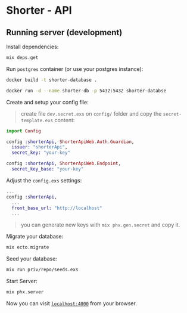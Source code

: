 # Shorter - API

## Running server (development)

Install dependencies:

```bash
mix deps.get
```

Run `postgres` container (or use your postgres instance):

```bash
docker build -t shorter-database .

docker run -d --name shorter-db -p 5432:5432 shorter-databse
```

Create and setup your config file:

> create file `dev.secret.exs` on `config/` folder and copy the `secret-template.exs` content:

```elixir
import Config

config :shorterApi, ShorterApiWeb.Auth.Guardian,
  issuer: "shorterApi",
  secret_key: "your-key"

config :shorterApi, ShorterApiWeb.Endpoint,
  secret_key_base: "your-key"
```

Adjust the `config.exs` settings:

```elixir
...
config :shorterApi,
  ...
  front_base_url: "http://localhost"
  ...
```

> you can generate new keys with `mix phx.gen.secret` and copy it.

Migrate your database:

```bash
mix ecto.migrate
```

Seed your database:

```bash
mix run priv/repo/seeds.exs
```

Start Server:

```bash
mix phx.server
```

Now you can visit [`localhost:4000`](http://localhost:4000) from your browser.
